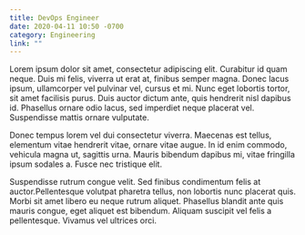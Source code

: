 ```yaml
---
title: DevOps Engineer
date: 2020-04-11 10:50 -0700
category: Engineering
link: ""
---
```


Lorem ipsum dolor sit amet, consectetur adipiscing elit. Curabitur id quam neque. Duis mi felis, viverra ut erat at, finibus semper magna. Donec lacus ipsum, ullamcorper vel pulvinar vel, cursus et mi. Nunc eget lobortis tortor, sit amet facilisis purus. Duis auctor dictum ante, quis hendrerit nisl dapibus id. Phasellus ornare odio lacus, sed imperdiet neque placerat vel. Suspendisse mattis ornare vulputate.

Donec tempus lorem vel dui consectetur viverra. Maecenas est tellus, elementum vitae hendrerit vitae, ornare vitae augue. In id enim commodo, vehicula magna ut, sagittis urna. Mauris bibendum dapibus mi, vitae fringilla ipsum sodales a. Fusce nec tristique elit.

Suspendisse rutrum congue velit. Sed finibus condimentum felis at auctor.Pellentesque volutpat pharetra tellus, non lobortis nunc placerat quis. Morbi sit amet libero eu neque rutrum aliquet. Phasellus blandit ante quis mauris congue, eget aliquet est bibendum. Aliquam suscipit vel felis a pellentesque. Vivamus vel ultrices orci.